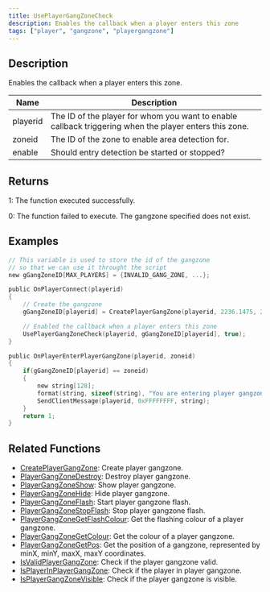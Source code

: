 ```yaml
---
title: UsePlayerGangZoneCheck
description: Enables the callback when a player enters this zone
tags: ["player", "gangzone", "playergangzone"]
---
```


## Description

Enables the callback when a player enters this zone.

| Name        | Description                                                                                                      |
| ----------- | ---------------------------------------------------------------------------------------------------------------- |
| playerid    | The ID of the player for whom you want to enable callback triggering when the player enters this zone.           |
| zoneid      | The ID of the zone to enable area detection for.                                                                 |
| enable      | Should entry detection be started or stopped?                                                                    |


## Returns

1: The function executed successfully.

0: The function failed to execute.  The gangzone specified does not exist.

## Examples

```c
// This variable is used to store the id of the gangzone
// so that we can use it throught the script
new gGangZoneID[MAX_PLAYERS] = {INVALID_GANG_ZONE, ...};

public OnPlayerConnect(playerid)
{
    // Create the gangzone
    gGangZoneID[playerid] = CreatePlayerGangZone(playerid, 2236.1475, 2424.7266, 2319.1636, 2502.4348);

    // Enabled the callback when a player enters this zone
    UsePlayerGangZoneCheck(playerid, gGangZoneID[playerid], true);
}

public OnPlayerEnterPlayerGangZone(playerid, zoneid)
{
    if(gGangZoneID[playerid] == zoneid)
    {
        new string[128];
        format(string, sizeof(string), "You are entering player gangzone %i", zoneid);
        SendClientMessage(playerid, 0xFFFFFFFF, string);
    }
    return 1;
}
```

## Related Functions

- [CreatePlayerGangZone](CreatePlayerGangZone): Create player gangzone.
- [PlayerGangZoneDestroy](PlayerGangZoneDestroy): Destroy player gangzone.
- [PlayerGangZoneShow](PlayerGangZoneShow): Show player gangzone.
- [PlayerGangZoneHide](PlayerGangZoneHide): Hide player gangzone.
- [PlayerGangZoneFlash](PlayerGangZoneFlash): Start player gangzone flash.
- [PlayerGangZoneStopFlash](PlayerGangZoneStopFlash): Stop player gangzone flash.
- [PlayerGangZoneGetFlashColour](PlayerGangZoneGetFlashColour): Get the flashing colour of a player gangzone.
- [PlayerGangZoneGetColour](PlayerGangZoneGetColour): Get the colour of a player gangzone.
- [PlayerGangZoneGetPos](PlayerGangZoneGetPos): Get the position of a gangzone, represented by minX, minY, maxX, maxY coordinates.
- [IsValidPlayerGangZone](IsValidPlayerGangZone): Check if the player gangzone valid.
- [IsPlayerInPlayerGangZone](IsPlayerInPlayerGangZone): Check if the player in player gangzone.
- [IsPlayerGangZoneVisible](IsPlayerGangZoneVisible): Check if the player gangzone is visible.
